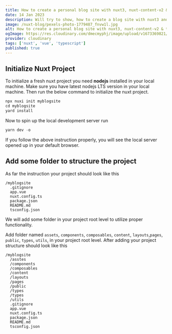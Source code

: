 ```yaml
---
title: How to create a personal blog site with nuxt3, nuxt-content-v2 & tailwind
date: 14 Jan 2023
description: Will try to show, how to create a blog site with nuxt3 and use nuxt-content-v2 ans CMS.
image: /nuxt-blog/pexels-photo-1779487_fnvw1l.jpg
alt: How to create a personal blog site with nuxt3, nuxt-content-v2 & tailwind
ogImage: https://res.cloudinary.com/dmecmyphj/image/upload/v1673369821/cld-sample-3.jpg
provider: cloudinary
tags: ['nuxt', 'vue', 'typescript']
published: true
---
```


## Initialize Nuxt Project

To initialize a fresh nuxt project you need **nodejs** installed in your local machine. Make sure you have latest nodejs LTS version in your local machine.
Then run the below command to initialize the nuxt project.

```js
npx nuxi init myblogsite
cd myblogsite
yard install

```

Now to spin up the local development server run

```js
yarn dev -o
```

If you follow the above instruction properly, you will see the local server opened up in your default browser.

## Add some folder to structure the project

As far the instruction your project should look like this

```
/myblogsite
  .gitignore
  app.vue
  nuxt.config.ts
  package.json
  README.md
  tsconfig.json
```

We will add some folder in your project root level to utilize proper functionality.

Add folder named `assets`, `components`, `composables`, `content`, `layouts`,`pages`, `public`, `types`, `utils`, in your project root level. After adding your project structure should look like this

```
/myblogsite
  /asstes
  /components
  /composables
  /content
  /layouts
  /pages
  /public
  /types
  /types
  /utils
  .gitignore
  app.vue
  nuxt.config.ts
  package.json
  README.md
  tsconfig.json
```
